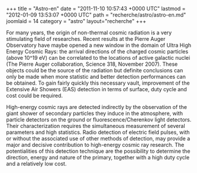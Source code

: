 +++
title = "Astro-en"
date = "2011-11-10 10:57:43 +0000 UTC"
lastmod = "2012-01-09 13:53:07 +0000 UTC"
path = "recherche/astro/astro-en.md"
joomlaid = 14
category = "astro"
layout="recherche"
+++
<p>For many years, the origin of non-thermal cosmic radiation is a very stimulating field of researches. Recent results at the Pierre Auger Observatory have maybe opened a new window in the domain of Ultra High Energy Cosmic Rays: the arrival directions of the charged cosmic particles (above 10^19 eV) can be correlated to the locations of active galactic nuclei (The Pierre Auger collaboration, Science 318, November 2007). These objects could be the source of the radiation but definite conclusions can only be made when more statistic and better detection performances can be obtained. To gain fairly quickly this necessary vault, improvement of the Extensive Air Showers (EAS) detection in terms of surface, duty cycle and cost could be required.</p>

<p>High-energy cosmic rays are detected indirectly by the observation of the giant shower of secondary particles they induce in the atmosphere, with particle detectors on the ground or fluorescence/Cherenkov light detectors. Their characterization requires the simultaneous measurement of several parameters and high statistics. Radio detection of electric field pulses, with or without the associated use of other methods of detection, may provide a major and decisive contribution to high-energy cosmic ray research. The potentialities of this detection technique are the possibility to determine the direction, energy and nature of the primary, together with a high duty cycle and a relatively low cost.</p>